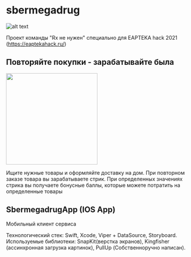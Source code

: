# sbermegadrug

![alt text](https://github.com/reability/MCHProject2021Mosru/blob/main/src/headers.png?raw=true)

Проект команды "Rx не нужен" специально для  EAPTEKA hack 2021 (https://eaptekahack.ru/)

## Повторяйте покупки - зарабатывайте была

<img src="https://github.com/reability/MCHProject2021Mosru/blob/main/src/filtr.gif" width="250">

Ищите нужные товары и оформляйте доставку на дом. При повторном заказе товара вы зарабатываете стрик. При определенных значениях стрика вы получаете бонусные баллы, которые можете потратить на определенные товары

## SbermegadrugApp (IOS App)

Мобильный клиент сервиса

Технологический стек: Swift, Xcode, Viper + DataSource, Storyboard.
Используемые библиотеки: SnapKit(верстка экранов), Kingfisher (ассинхронная загрузка картинок), PullUp (Собственноручно написан). 


